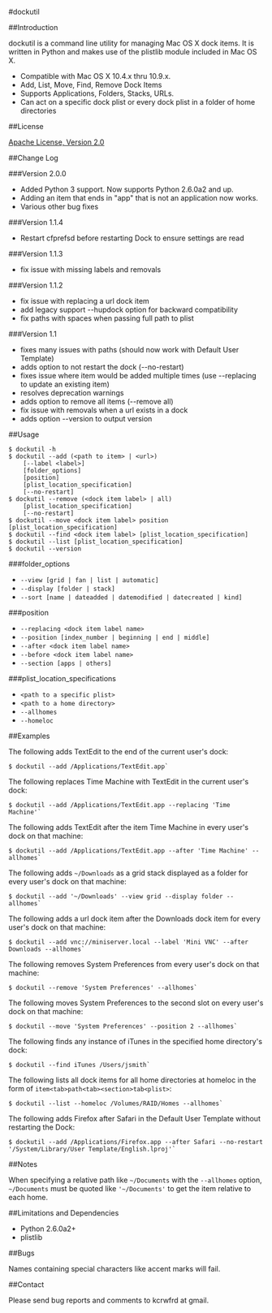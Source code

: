 #dockutil

##Introduction

dockutil is a command line utility for managing Mac OS X dock items. It is written in Python and makes use of the plistlib module included in Mac OS X.

- Compatible with Mac OS X 10.4.x thru 10.9.x.
- Add, List, Move, Find, Remove Dock Items
- Supports Applications, Folders, Stacks, URLs. 
- Can act on a specific dock plist or every dock plist in a folder of home directories

##License

[Apache License, Version 2.0](http://www.apache.org/licenses/LICENSE-2.0)

##Change Log

###Version 2.0.0

- Added Python 3 support. Now supports Python 2.6.0a2 and up.
- Adding an item that ends in "app" that is not an application now works.
- Various other bug fixes

###Version 1.1.4

- Restart cfprefsd before restarting Dock to ensure settings are read

###Version 1.1.3

- fix issue with missing labels and removals

###Version 1.1.2

- fix issue with replacing a url dock item
- add legacy support --hupdock option for backward compatibility
- fix paths with spaces when passing full path to plist


###Version 1.1

- fixes many issues with paths (should now work with Default User Template)
- adds option to not restart the dock (--no-restart)
- fixes issue where item would be added multiple times
(use --replacing to update an existing item)
- resolves deprecation warnings
- adds option to remove all items (--remove all)
- fix issue with removals when a url exists in a dock
- adds option --version to output version

##Usage

    $ dockutil -h
    $ dockutil --add (<path to item> | <url>)
        [--label <label>]
        [folder_options]
        [position]
        [plist_location_specification]
        [--no-restart]
    $ dockutil --remove (<dock item label> | all)
        [plist_location_specification]
        [--no-restart]
    $ dockutil --move <dock item label> position [plist_location_specification]
    $ dockutil --find <dock item label> [plist_location_specification]
    $ dockutil --list [plist_location_specification]
    $ dockutil --version

###folder_options

- `--view [grid | fan | list | automatic]`
- `--display [folder | stack]`
- `--sort [name | dateadded | datemodified | datecreated | kind]`

###position
- `--replacing <dock item label name>`
- `--position [index_number | beginning | end | middle]`
- `--after <dock item label name>`
- `--before <dock item label name>`
- `--section [apps | others]`

###plist_location_specifications

- `<path to a specific plist>`
- `<path to a home directory>`
- `--allhomes`
- `--homeloc`

##Examples

The following adds TextEdit to the end of the current user's dock:

    $ dockutil --add /Applications/TextEdit.app`

The following replaces Time Machine with TextEdit in the current user's dock:

    $ dockutil --add /Applications/TextEdit.app --replacing 'Time Machine'`

The following adds TextEdit after the item Time Machine in every user's dock on that machine:

    $ dockutil --add /Applications/TextEdit.app --after 'Time Machine' --allhomes`

The following adds `~/Downloads` as a grid stack displayed as a folder for every user's dock on that machine:

    $ dockutil --add '~/Downloads' --view grid --display folder --allhomes`

The following adds a url dock item after the Downloads dock item for every user's dock on that machine:

    $ dockutil --add vnc://miniserver.local --label 'Mini VNC' --after Downloads --allhomes`

The following removes System Preferences from every user's dock on that machine:

    $ dockutil --remove 'System Preferences' --allhomes`

The following moves System Preferences to the second slot on every user's dock on that machine:

    $ dockutil --move 'System Preferences' --position 2 --allhomes`

The following finds any instance of iTunes in the specified home directory's dock:

    $ dockutil --find iTunes /Users/jsmith`

The following lists all dock items for all home directories at homeloc in the form of `item<tab>path<tab><section>tab<plist>`:

    $ dockutil --list --homeloc /Volumes/RAID/Homes --allhomes`

The following adds Firefox after Safari in the Default User Template without restarting the Dock:

    $ dockutil --add /Applications/Firefox.app --after Safari --no-restart '/System/Library/User Template/English.lproj'`

##Notes

When specifying a relative path like `~/Documents` with the `--allhomes` option, `~/Documents` must be quoted like `'~/Documents'` to get the item relative to each home.

##Limitations and Dependencies

- Python 2.6.0a2+
- plistlib

##Bugs

Names containing special characters like accent marks will fail.

##Contact

Please send bug reports and comments to kcrwfrd at gmail.